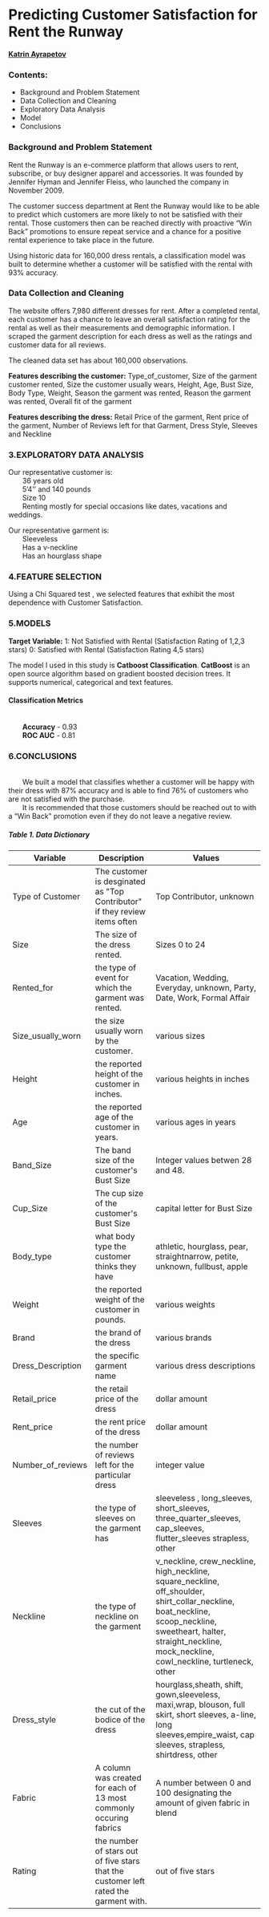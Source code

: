 # **Predicting Customer Satisfaction for Rent the Runway**

[**Katrin Ayrapetov**](https://github.com/Kaayrapetov)

### Contents:
* Background and Problem Statement
* Data Collection and Cleaning
* Exploratory Data Analysis
* Model 
* Conclusions

### **Background and Problem Statement**
Rent the Runway is an e-commerce platform that allows users to rent, subscribe, or buy designer apparel and accessories. It was founded by Jennifer Hyman and Jennifer Fleiss, who launched the company in November 2009.

The customer success department at Rent the Runway would like to be able to predict which customers are more likely to not be satisfied with their rental. Those customers then can be reached directly with proactive “Win Back” promotions to ensure repeat service and a chance for a positive rental experience to take place in the future.   

Using historic data for 160,000 dress rentals, a classification model was built to determine whether a customer will be satisfied with the rental with 93% accuracy. 

### **Data Collection and Cleaning**

The website offers 7,980 different dresses for rent. After a completed rental, each customer has a chance to leave an overall satisfaction rating for the rental as well as their measurements and demographic information. I scraped the garment description for each dress as well as the ratings and customer data for all reviews. 


The cleaned data set has about 160,000 observations. 

**Features describing the customer:**  Type_of_customer, Size of the garment customer rented, Size the customer usually wears, Height, Age, Bust Size, Body Type, Weight, Season the garment was rented, Reason the garment was rented, Overall fit of the garment  

**Features describing the dress:** Retail Price of the garment, Rent price of the garment,  Number of Reviews left for that Garment, Dress Style, Sleeves and Neckline




### 3.EXPLORATORY DATA ANALYSIS
Our representative customer is: 
<br> &emsp;&emsp;36 years old
<br> &emsp;&emsp;5’4’’ and 140 pounds 
<br> &emsp;&emsp;Size 10 
<br> &emsp;&emsp;Renting mostly for special occasions like dates, vacations and weddings. 


Our representative garment is: 
<br> &emsp;&emsp;Sleeveless
<br> &emsp;&emsp;Has a v-neckline
<br> &emsp;&emsp;Has an hourglass shape 


### 4.FEATURE SELECTION
Using a Chi Squared test , we selected features that exhibit the most dependence with Customer Satisfaction. 


### 5.MODELS

**Target Variable:**
1: Not Satisfied with Rental (Satisfaction Rating of 1,2,3 stars) 
0: Satisfied with Rental (Satisfaction Rating 4,5 stars)



The model I used in this study is **Catboost Classification**.  **CatBoost** is an open source algorithm based on gradient boosted decision trees. It supports numerical, categorical and text features.


#### Classification Metrics
<br>&emsp;&emsp;**Accuracy** - 0.93
<br>&emsp;&emsp;**ROC AUC** - 0.81


### 6.CONCLUSIONS
<br>&emsp;&emsp;We built a model that classifies whether a customer will be happy with their dress with 87% accuracy and is able to find 76% of customers who are not satisfied with the purchase. 
<br>&emsp;&emsp;It is recommended that those customers should be reached out to with a “Win Back” promotion even if they do not leave a negative review. 

##### Table 1. Data Dictionary

Variable | Description | Values|
---------|-------------|-------|
Type of Customer   | The customer is desginated as "Top Contributor" if they review items often|Top Contributor, unknown
Size   | The size of the dress rented.|Sizes 0 to 24
Rented_for |   the type of event for which the garment was rented. |Vacation, Wedding, Everyday, unknown, Party, Date, Work, Formal Affair 
Size_usually_worn  | the size usually worn by the customer. | various sizes
Height |  the reported height of the customer in inches. | various heights in inches
Age  |the reported age of the customer in years. |various ages in years
Band_Size  | The band size of the customer's Bust Size |Integer values betwen 28 and 48. 
Cup_Size  | The cup size of the customer's Bust Size |capital letter for Bust Size
Body_type | what body type the customer thinks they have |athletic, hourglass, pear, straightnarrow, petite, unknown, fullbust, apple 
Weight | the reported weight of the customer in pounds. |various weights
Brand  |the brand of the dress|various brands
Dress_Description | the specific garment name |various dress descriptions 
Retail_price  |the retail price of the dress|dollar amount
Rent_price | the rent price of the dress|dollar amount
Number_of_reviews | the number of reviews left for the particular dress|integer value
Sleeves | the type of sleeves on the garment has |sleeveless , long_sleeves, short_sleeves, three_quarter_sleeves, cap_sleeves, flutter_sleeves strapless, other 
Neckline|the type of neckline on the garment |v_neckline, crew_neckline, high_neckline, square_neckline, off_shoulder, shirt_collar_neckline, boat_neckline, scoop_neckline, sweetheart, halter, straight_neckline, mock_neckline, cowl_neckline, turtleneck, other                     
Dress_style| the cut of the bodice of the dress|hourglass,sheath, shift, gown,sleeveless, maxi,wrap, blouson, full skirt, short sleeves, a-line, long sleeves,empire_waist, cap sleeves, strapless, shirtdress, other 
Fabric | A column was created for each of 13 most commonly occuring fabrics | A number between 0 and 100 designating the amount of given fabric in blend
Rating | the number of stars out of five stars that the customer left rated the garment with.| out of five stars

